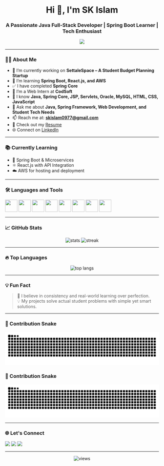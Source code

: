 <h1 align="center">Hi 👋, I'm SK Islam</h1>
<h3 align="center">A Passionate Java Full-Stack Developer | Spring Boot Learner | Tech Enthusiast</h3>

<p align="center">
  <img src="https://readme-typing-svg.herokuapp.com?color=0F9D58&lines=Java+Full+Stack+Developer;Spring+Boot+%7C+React+%7C+MySQL;I+love+to+build+real-world+projects!;Always+curious+to+learn+new+tech" />
</p>

---

### 🙋‍♂️ About Me
- 🔭 I’m currently working on **SettaleSpace – A Student Budget Planning Startup**
- 🌱 I’m learning **Spring Boot, React.js, and AWS**
- ✅ I have completed **Spring Core**
- 💼 I’m a Web Intern at **CodSoft**
- 🧠 I know **Java, Spring Core, JSP, Servlets, Oracle, MySQL, HTML, CSS, JavaScript**
- 💬 Ask me about **Java, Spring Framework, Web Development, and Student Tech Needs**
- 📫 Reach me at: **skislam0977@gmail.com**
- 📄 Check out my [Resume](https://github.com/Sk-islam/resume.pdf)
- 🌐 Connect on [LinkedIn](https://www.linkedin.com/in/sk-islam-1b7093241/)

---

### 📚 Currently Learning
- 🌱 Spring Boot & Microservices
- ⚛️ React.js with API Integration
- ☁️ AWS for hosting and deployment

---

### 🛠️ Languages and Tools
<p align="left">
  <img src="https://cdn.jsdelivr.net/gh/devicons/devicon/icons/java/java-original.svg" width="40" height="40"/>
  <img src="https://cdn.jsdelivr.net/gh/devicons/devicon/icons/spring/spring-original.svg" width="40" height="40"/>
  <img src="https://cdn.jsdelivr.net/gh/devicons/devicon/icons/javascript/javascript-original.svg" width="40" height="40"/>
  <img src="https://cdn.jsdelivr.net/gh/devicons/devicon/icons/html5/html5-original.svg" width="40" height="40"/>
  <img src="https://cdn.jsdelivr.net/gh/devicons/devicon/icons/css3/css3-original.svg" width="40" height="40"/>
  <img src="https://cdn.jsdelivr.net/gh/devicons/devicon/icons/react/react-original.svg" width="40" height="40"/>
  <img src="https://cdn.jsdelivr.net/gh/devicons/devicon/icons/mysql/mysql-original.svg" width="40" height="40"/>
  <img src="https://cdn.jsdelivr.net/gh/devicons/devicon/icons/oracle/oracle-original.svg" width="40" height="40"/>
</p>

---

### 📈 GitHub Stats

<p align="center">
  <img src="https://github-readme-stats.vercel.app/api?username=Sk-islam&show_icons=true&theme=tokyonight" alt="stats" />
  <img src="https://github-readme-streak-stats.herokuapp.com?user=Sk-islam&theme=tokyonight&hide_border=false" alt="streak" />
</p>

---

### 🔥 Top Languages

<p align="center">
  <img src="https://github-readme-stats.vercel.app/api/top-langs/?username=Sk-islam&layout=compact&theme=tokyonight" alt="top langs" />
</p>

---

### 💡 Fun Fact
> 🎯 I believe in consistency and real-world learning over perfection.  
> 💡 My projects solve actual student problems with simple yet smart solutions.

---

### 🐍 Contribution Snake

![snake gif](https://github.com/Sk-islam/Sk-islam/blob/output/github-contribution-grid-snake.svg)

### 🐍 Contribution Snake

![snake gif](https://raw.githubusercontent.com/Sk-islam/Sk-islam/output/github-contribution-grid-snake.svg)


---

### 🌐 Let's Connect

<p>
  <a href="https://www.linkedin.com/in/sk-islam-1b7093241/"><img src="https://img.shields.io/badge/LinkedIn-blue?style=for-the-badge&logo=linkedin"/></a>
  <a href="mailto:skislam0977@gmail.com"><img src="https://img.shields.io/badge/Gmail-red?style=for-the-badge&logo=gmail&logoColor=white"/></a>
  <a href="https://github.com/Sk-islam"><img src="https://img.shields.io/badge/GitHub-black?style=for-the-badge&logo=github"/></a>
</p>

---

<p align="center">
  <img src="https://komarev.com/ghpvc/?username=Sk-islam&label=Profile+Views&color=0e75b6&style=flat" alt="views" />
</p>
